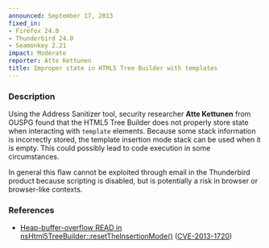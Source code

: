 ```yaml
---
announced: September 17, 2013
fixed_in:
- Firefox 24.0
- Thunderbird 24.0
- Seamonkey 2.21
impact: Moderate
reporter: Atte Kettunen
title: Improper state in HTML5 Tree Builder with templates
---
```


<h3>Description</h3>

<p>Using the Address Sanitizer tool, security researcher <strong>Atte
Kettunen</strong> from OUSPG found that the HTML5 Tree Builder does not properly
store state when interacting with <code>template</code> elements. Because some
stack information is incorrectly stored, the template insertion mode stack can
be used when it is empty. This could possibly lead to code execution in some
circumstances.</p>

<p class="note">In general this flaw cannot be exploited through email in the
Thunderbird product because scripting is disabled, but is potentially a risk in
browser or browser-like contexts.</p>


<h3>References</h3>

<ul>
  <li><a href="https://bugzilla.mozilla.org/show_bug.cgi?id=888820">
        Heap-buffer-overflow READ in
nsHtml5TreeBuilder::resetTheInsertionMode()</a> (<a href="http://cve.mitre.org/cgi-bin/cvename.cgi?name=CVE-2013-1720" class="ex-ref">CVE-2013-1720</a>)</li>
</ul>



